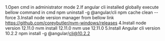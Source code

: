1.Open cmd in administrator mode
2.If angular cli installed globally execute bellow command in cmd
	npm uninstall -g @angular/cli
	npm cache clean --force
3.Install node version manager from bellow link
	https://github.com/coreybutler/nvm-windows/releases
4.Install node version 12.11.0
	nvm install 12.11.0 
	nvm use 12.11.0
5.Install Angular cli version 10.2.2
	npm install -g @angular/cli@10.2.2
